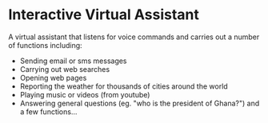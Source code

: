 # Interactive Virtual Assistant
A virtual assistant that listens for voice commands and carries out a number of functions including: 
- Sending email or sms messages
- Carrying out web searches
- Opening web pages
- Reporting the weather for thousands of cities around the world
- Playing music or videos (from youtube)
- Answering general questions (eg. "who is the president of Ghana?")
and a few functions...
